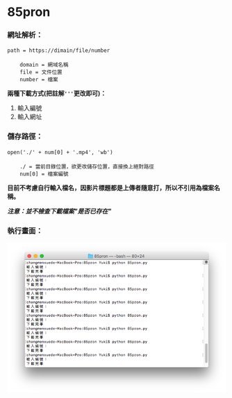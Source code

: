 # 85pron

### 網址解析：

```
path = https://dimain/file/number

    domain = 網域名稱  
    file = 文件位置  
    number = 檔案  
```
**兩種下載方式(把註解`'''`更改即可)：**  
1. 輸入編號  
2. 輸入網址  
    
### 儲存路徑：
```
open('./' + num[0] + '.mp4', 'wb')  
    
    ./ = 當前目錄位置，欲更改儲存位置，直接換上絕對路徑
    num[0] = 檔案編號
```
**目前不考慮自行輸入檔名，因影片標題都是上傳者隨意打，所以不引用為檔案名稱。**  

***注意：並不檢查下載檔案"是否已存在"***

### 執行畫面：
![test](./img01.png)
